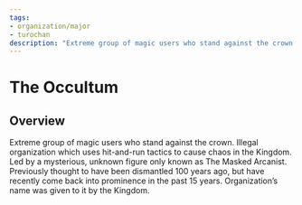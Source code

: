 ```yaml
---
tags:
- organization/major
- turochan
description: "Extreme group of magic users who stand against the crown. Illegal organization which uses hit-and-run tactics to cause chaos in the Kingdom. Led by a mysterious, unknown figure only known as The Masked Arcanist. Previously thought to have been dismantled 100 years ago, but have recently come back into prominence in the past 15 years. Organization’s name was given to it by the Kingdom."
---
```

# The Occultum
## Overview
Extreme group of magic users who stand against the crown. Illegal organization which uses hit-and-run tactics to cause chaos in the Kingdom. Led by a mysterious, unknown figure only known as The Masked Arcanist. Previously thought to have been dismantled 100 years ago, but have recently come back into prominence in the past 15 years. Organization’s name was given to it by the Kingdom.